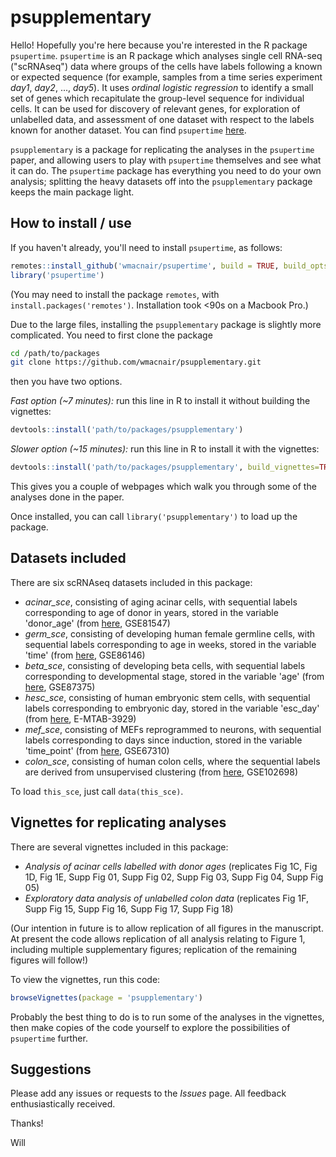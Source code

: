 # psupplementary

Hello! Hopefully you're here because you're interested in the R package `psupertime`. `psupertime` is an R package which analyses single cell RNA-seq ("scRNAseq") data where groups of the cells have labels following a known or expected sequence (for example, samples from a time series experiment *day1*, *day2*, ..., *day5*). It uses *ordinal logistic regression* to identify a small set of genes which recapitulate the group-level sequence for individual cells. It can be used for discovery of relevant genes, for exploration of unlabelled data, and assessment of one dataset with respect to the labels known for another dataset. You can find `psupertime` [here](https://github.com/wmacnair/psupertime).

`psupplementary` is a package for replicating the analyses in the `psupertime` paper, and allowing users to play with `psupertime` themselves and see what it can do. The `psupertime` package has everything you need to do your own analysis; splitting the heavy datasets off into the `psupplementary` package keeps the main package light. 


## How to install / use

If you haven't already, you'll need to install `psupertime`, as follows:
```R
remotes::install_github('wmacnair/psupertime', build = TRUE, build_opts = c("--no-resave-data", "--no-manual"))
library('psupertime')
```
(You may need to install the package `remotes`, with `install.packages('remotes')`. Installation took <90s on a Macbook Pro.)

Due to the large files, installing the `psupplementary` package is slightly more complicated. You need to first clone the package
```sh
cd /path/to/packages
git clone https://github.com/wmacnair/psupplementary.git
```
then you have two options.

*Fast option (~7 minutes):* run this line in R to install it without building the vignettes:
```R
devtools::install('path/to/packages/psupplementary')
```
*Slower option (~15 minutes):* run this line in R to install it with the vignettes:
```R
devtools::install('path/to/packages/psupplementary', build_vignettes=TRUE)
```
This gives you a couple of webpages which walk you through some of the analyses done in the paper.

Once installed, you can call `library('psupplementary')` to load up the package.

## Datasets included

There are six scRNAseq datasets included in this package:

- *acinar_sce*, consisting of aging acinar cells, with sequential labels corresponding to age of donor in years, stored in the variable 'donor_age' (from [here](https://www.sciencedirect.com/science/article/pii/S009286741731053X), GSE81547)
- *germ_sce*, consisting of developing human female germline cells, with sequential labels corresponding to age in weeks, stored in the variable 'time' (from [here](https://www.cell.com/cell-stem-cell/fulltext/S1934-5909(17)30078-4), GSE86146)
- *beta_sce*, consisting of developing beta cells, with sequential labels corresponding to developmental stage, stored in the variable 'age' (from [here](https://www.cell.com/cell-metabolism/fulltext/S1550-4131(17)30208-5), GSE87375)
- *hesc_sce*, consisting of human embryonic stem cells, with sequential labels corresponding to embryonic day, stored in the variable 'esc_day' (from [here](https://www.ebi.ac.uk/arrayexpress/experiments/E-MTAB-3929/), E-MTAB-3929)
- *mef_sce*, consisting of MEFs reprogrammed to neurons, with sequential labels corresponding to days since induction, stored in the variable 'time_point' (from [here](https://www.nature.com/articles/nature18323), GSE67310)
- *colon_sce*, consisting of human colon cells, where the sequential labels are derived from unsupervised clustering (from [here](https://www.cell.com/cell-systems/fulltext/S2405-4712(17)30449-0), GSE102698)

To load `this_sce`, just call `data(this_sce)`.

## Vignettes for replicating analyses

There are several vignettes included in this package:

- _Analysis of acinar cells labelled with donor ages_ (replicates Fig 1C, Fig 1D, Fig 1E, Supp Fig 01, Supp Fig 02, Supp Fig 03, Supp Fig 04, Supp Fig 05)
- _Exploratory data analysis of unlabelled colon data_ (replicates Fig 1F, Supp Fig 15, Supp Fig 16, Supp Fig 17, Supp Fig 18)

(Our intention in future is to allow replication of all figures in the manuscript. At present the code allows replication of all analysis relating to Figure 1, including multiple supplementary figures; replication of the remaining figures will follow!)

To view the vignettes, run this code:
```R
browseVignettes(package = 'psupplementary')
```

Probably the best thing to do is to run some of the analyses in the vignettes, then make copies of the code yourself to explore the possibilities of `psupertime` further.


## Suggestions

Please add any issues or requests to the _Issues_ page. All feedback enthusiastically received.

Thanks!

Will
